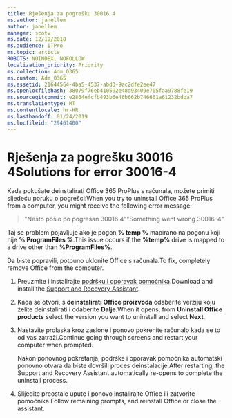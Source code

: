 ```yaml
---
title: Rješenja za pogrešku 30016 4
ms.author: janellem
author: janellem
manager: scotv
ms.date: 12/19/2018
ms.audience: ITPro
ms.topic: article
ROBOTS: NOINDEX, NOFOLLOW
localization_priority: Priority
ms.collection: Adm_O365
ms.custom: Adm_O365
ms.assetid: 21644564-4ba5-4537-abd3-9ac2dfe2ee47
ms.openlocfilehash: 38079f76eb410592e48d93409e705faa9788fe19
ms.sourcegitcommit: e2864efcfb493b6e46b662b746661a61232bdba7
ms.translationtype: MT
ms.contentlocale: hr-HR
ms.lasthandoff: 01/24/2019
ms.locfileid: "29461400"
---
```

# <a name="solutions-for-error-30016-4"></a><span data-ttu-id="4f4e9-102">Rješenja za pogrešku 30016 4</span><span class="sxs-lookup"><span data-stu-id="4f4e9-102">Solutions for error 30016-4</span></span>

<span data-ttu-id="4f4e9-103">Kada pokušate deinstalirati Office 365 ProPlus s računala, možete primiti sljedeću poruku o pogrešci:</span><span class="sxs-lookup"><span data-stu-id="4f4e9-103">When you try to uninstall Office 365 ProPlus from a computer, you might receive the following error message:</span></span>
  
> <span data-ttu-id="4f4e9-104">"Nešto pošlo po pogrešan 30016 4"</span><span class="sxs-lookup"><span data-stu-id="4f4e9-104">"Something went wrong 30016-4"</span></span>
    
<span data-ttu-id="4f4e9-105">Taj se problem pojavljuje ako je pogon **% temp %** mapirano na pogonu koji nije **% ProgramFiles %**.</span><span class="sxs-lookup"><span data-stu-id="4f4e9-105">This issue occurs if the **%temp%** drive is mapped to a drive other than **%ProgramFiles%**.</span></span> 
  
<span data-ttu-id="4f4e9-106">Da biste popravili, potpuno uklonite Office s računala.</span><span class="sxs-lookup"><span data-stu-id="4f4e9-106">To fix, completely remove Office from the computer.</span></span>
  
1. <span data-ttu-id="4f4e9-107">Preuzmite i instalirajte [podršku i oporavak pomoćnika](https://aka.ms/SARA-OfficeUninstall-Alchemy).</span><span class="sxs-lookup"><span data-stu-id="4f4e9-107">Download and install the [Support and Recovery Assistant](https://aka.ms/SARA-OfficeUninstall-Alchemy).</span></span>
    
2. <span data-ttu-id="4f4e9-108">Kada se otvori, s **deinstalirati Office proizvoda** odaberite verziju koju želite deinstalirati i odaberite **Dalje**.</span><span class="sxs-lookup"><span data-stu-id="4f4e9-108">When it opens, from **Uninstall Office products** select the version you want to uninstall and select **Next**.</span></span> 
    
3. <span data-ttu-id="4f4e9-109">Nastavite prolaska kroz zaslone i ponovo pokrenite računalo kada se to od vas zatraži.</span><span class="sxs-lookup"><span data-stu-id="4f4e9-109">Continue going through screens and restart your computer when prompted.</span></span>
    
    <span data-ttu-id="4f4e9-110">Nakon ponovnog pokretanja, podrške i oporavak pomoćnika automatski ponovno otvara da biste dovršili proces deinstalacije.</span><span class="sxs-lookup"><span data-stu-id="4f4e9-110">After restarting, the Support and Recovery Assistant automatically re-opens to complete the uninstall process.</span></span>
    
4. <span data-ttu-id="4f4e9-111">Slijedite preostale upute i ponovo instalirajte Office ili zatvorite pomoćnika.</span><span class="sxs-lookup"><span data-stu-id="4f4e9-111">Follow remaining prompts, and reinstall Office or close the assistant.</span></span>
    

